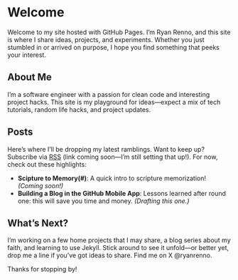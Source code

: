 # Welcome

Welcome to my site hosted with GitHub Pages. I’m Ryan Renno, and this site is where I share ideas, projects, and experiments. Whether you just stumbled in or arrived on purpose, I hope you find something that peeks your interest.

## About Me

I’m a software engineer with a passion for clean code and interesting project hacks. This site is my playground for ideas—expect a mix of tech tutorials, random life hacks, and project updates.

## Posts

Here’s where I’ll be dropping my latest ramblings. Want to keep up? Subscribe via [RSS](#) (link coming soon—I’m still setting that up!). For now, check out these highlights:

- **Scipture to Memory(#)**: A quick intro to scripture memorization!  *(Coming soon!)*
- **Building a Blog in the GitHub Mobile App**: Lessons learned after round one: this will save you time and money. *(Drafting this one.)*

## What’s Next?

I’m working on a few home projects that I may share, a blog series about my faith, and learning to use Jekyll. Stick around to see it unfold—or better yet, drop me a line if you’ve got ideas to share. Find me on X @ryanrenno.

Thanks for stopping by!